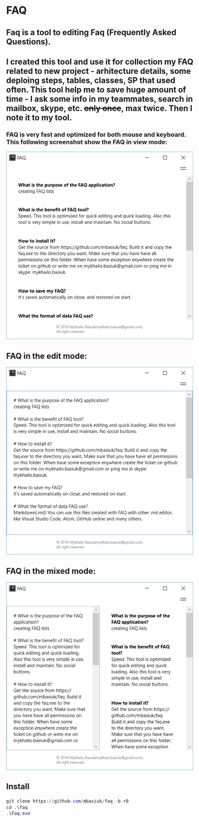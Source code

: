 # FAQ

## Faq is a tool to editing Faq (Frequently Asked Questions).
## I created this tool and use it for collection my FAQ related to new project - arhitecture details, some deploing steps, tables, classes, SP that used often. This tool help me to save huge amount of time - I ask some info in my teammates, search in mailbox, skype, etc. <s> only once</s>, max twice. Then I note it to my tool.

### FAQ is very fast and optimized for both mouse and keyboard. This following screenshot show the FAQ in view mode:
![faq view screen](view.png)
## FAQ in the edit mode:   
![faq edit screen](edit.png)
## FAQ in the mixed mode:   
![faq view and edit screen](viewedit.png)
## Install
```powershell
git clone https://github.com/mbasiuk/faq -b r0
cd .\faq
.\Faq.exe
```
